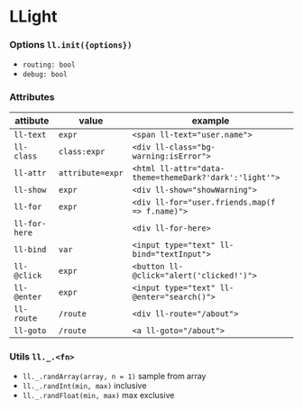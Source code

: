 # LLight

### Options `ll.init({options})`
- `routing: bool`
- `debug: bool`

### Attributes

| attibute      | value            | example |
|---------------|------------------|---------|
| `ll-text`     | `expr`           | `<span ll-text="user.name">`
| `ll-class`    | `class:expr`     | `<div ll-class="bg-warning:isError">`
| `ll-attr`     | `attribute=expr` | `<html ll-attr="data-theme=themeDark?'dark':'light'">`
| `ll-show`     | `expr`           | `<div ll-show="showWarning">`
| `ll-for`      | `expr`           | `<div ll-for="user.friends.map(f => f.name)">`
| `ll-for-here` |                  | `<div ll-for-here>`
| `ll-bind`     | `var`            | `<input type="text" ll-bind="textInput">`
| `ll-@click`   | `expr`           | `<button ll-@click="alert('clicked!')">`
| `ll-@enter`   | `expr`           | `<input type="text" ll-@enter="search()">`
| `ll-route`    | `/route`         | `<div ll-route="/about">`
| `ll-goto`     | `/route`         | `<a ll-goto="/about">`

### Utils `ll._.<fn>`
- `ll._.randArray(array, n = 1)` sample from array
- `ll._.randInt(min, max)` inclusive
- `ll._.randFloat(min, max)` max exclusive